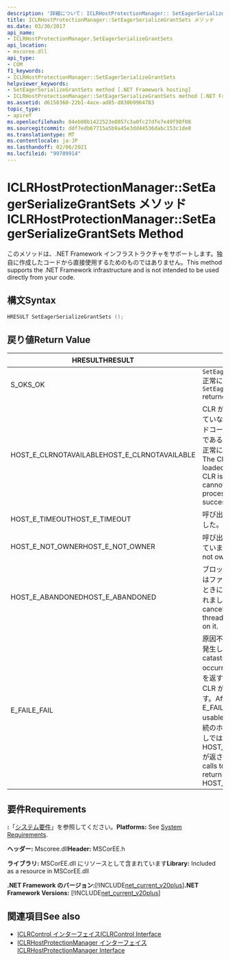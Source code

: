 ```yaml
---
description: '詳細について: ICLRHostProtectionManager:: SetEagerSerializeGrantSets メソッド'
title: ICLRHostProtectionManager::SetEagerSerializeGrantSets メソッド
ms.date: 03/30/2017
api_name:
- ICLRHostProtectionManager.SetEagerSerializeGrantSets
api_location:
- mscoree.dll
api_type:
- COM
f1_keywords:
- ICLRHostProtectionManager::SetEagerSerializeGrantSets
helpviewer_keywords:
- SetEagerSerializeGrantSets method [.NET Framework hosting]
- ICLRHostProtectionManager::SetEagerSerializeGrantSets method [.NET Framework hosting]
ms.assetid: d6158360-22b1-4ace-ad85-d830b9964783
topic_type:
- apiref
ms.openlocfilehash: 04eb00b1422523e8057c3a0fc27dfe7e49f98f08
ms.sourcegitcommit: ddf7edb67715a5b9a45e3dd44536dabc153c1de0
ms.translationtype: MT
ms.contentlocale: ja-JP
ms.lasthandoff: 02/06/2021
ms.locfileid: "99789914"
---
```

# <a name="iclrhostprotectionmanagerseteagerserializegrantsets-method"></a><span data-ttu-id="347e7-103">ICLRHostProtectionManager::SetEagerSerializeGrantSets メソッド</span><span class="sxs-lookup"><span data-stu-id="347e7-103">ICLRHostProtectionManager::SetEagerSerializeGrantSets Method</span></span>

<span data-ttu-id="347e7-104">このメソッドは、.NET Framework インフラストラクチャをサポートします。独自に作成したコードから直接使用するためのものではありません。</span><span class="sxs-lookup"><span data-stu-id="347e7-104">This method supports the .NET Framework infrastructure and is not intended to be used directly from your code.</span></span>  
  
## <a name="syntax"></a><span data-ttu-id="347e7-105">構文</span><span class="sxs-lookup"><span data-stu-id="347e7-105">Syntax</span></span>  
  
```cpp  
HRESULT SetEagerSerializeGrantSets ();  
```  
  
## <a name="return-value"></a><span data-ttu-id="347e7-106">戻り値</span><span class="sxs-lookup"><span data-stu-id="347e7-106">Return Value</span></span>  
  
|<span data-ttu-id="347e7-107">HRESULT</span><span class="sxs-lookup"><span data-stu-id="347e7-107">HRESULT</span></span>|<span data-ttu-id="347e7-108">説明</span><span class="sxs-lookup"><span data-stu-id="347e7-108">Description</span></span>|  
|-------------|-----------------|  
|<span data-ttu-id="347e7-109">S_OK</span><span class="sxs-lookup"><span data-stu-id="347e7-109">S_OK</span></span>|<span data-ttu-id="347e7-110">`SetEagerSerializeGrantSets` 正常に返されました。</span><span class="sxs-lookup"><span data-stu-id="347e7-110">`SetEagerSerializeGrantSets` returned successfully.</span></span>|  
|<span data-ttu-id="347e7-111">HOST_E_CLRNOTAVAILABLE</span><span class="sxs-lookup"><span data-stu-id="347e7-111">HOST_E_CLRNOTAVAILABLE</span></span>|<span data-ttu-id="347e7-112">CLR がプロセスに読み込まれていないか、CLR がマネージドコードを実行できない状態であるか、または呼び出しが正常に処理されていません。</span><span class="sxs-lookup"><span data-stu-id="347e7-112">The CLR has not been loaded into a process, or the CLR is in a state in which it cannot run managed code or process the call successfully.</span></span>|  
|<span data-ttu-id="347e7-113">HOST_E_TIMEOUT</span><span class="sxs-lookup"><span data-stu-id="347e7-113">HOST_E_TIMEOUT</span></span>|<span data-ttu-id="347e7-114">呼び出しがタイムアウトしました。</span><span class="sxs-lookup"><span data-stu-id="347e7-114">The call timed out.</span></span>|  
|<span data-ttu-id="347e7-115">HOST_E_NOT_OWNER</span><span class="sxs-lookup"><span data-stu-id="347e7-115">HOST_E_NOT_OWNER</span></span>|<span data-ttu-id="347e7-116">呼び出し元がロックを所有していません。</span><span class="sxs-lookup"><span data-stu-id="347e7-116">The caller does not own the lock.</span></span>|  
|<span data-ttu-id="347e7-117">HOST_E_ABANDONED</span><span class="sxs-lookup"><span data-stu-id="347e7-117">HOST_E_ABANDONED</span></span>|<span data-ttu-id="347e7-118">ブロックされたスレッドまたはファイバーが待機しているときに、イベントが取り消されました。</span><span class="sxs-lookup"><span data-stu-id="347e7-118">An event was canceled while a blocked thread or fiber was waiting on it.</span></span>|  
|<span data-ttu-id="347e7-119">E_FAIL</span><span class="sxs-lookup"><span data-stu-id="347e7-119">E_FAIL</span></span>|<span data-ttu-id="347e7-120">原因不明の致命的なエラーが発生しました。</span><span class="sxs-lookup"><span data-stu-id="347e7-120">An unknown catastrophic failure occurred.</span></span> <span data-ttu-id="347e7-121">メソッドが E_FAIL を返すと、そのプロセス内で CLR が使用できなくなります。</span><span class="sxs-lookup"><span data-stu-id="347e7-121">After a method returns E_FAIL, the CLR is no longer usable within the process.</span></span> <span data-ttu-id="347e7-122">後続のホストメソッドの呼び出しでは HOST_E_CLRNOTAVAILABLE が返されます。</span><span class="sxs-lookup"><span data-stu-id="347e7-122">Subsequent calls to hosting methods return HOST_E_CLRNOTAVAILABLE.</span></span>|  
  
## <a name="requirements"></a><span data-ttu-id="347e7-123">要件</span><span class="sxs-lookup"><span data-stu-id="347e7-123">Requirements</span></span>  

 <span data-ttu-id="347e7-124">**:**「[システム要件](../../get-started/system-requirements.md)」を参照してください。</span><span class="sxs-lookup"><span data-stu-id="347e7-124">**Platforms:** See [System Requirements](../../get-started/system-requirements.md).</span></span>  
  
 <span data-ttu-id="347e7-125">**ヘッダー:** Mscoree.dll</span><span class="sxs-lookup"><span data-stu-id="347e7-125">**Header:** MSCorEE.h</span></span>  
  
 <span data-ttu-id="347e7-126">**ライブラリ:** MSCorEE.dll にリソースとして含まれています</span><span class="sxs-lookup"><span data-stu-id="347e7-126">**Library:** Included as a resource in MSCorEE.dll</span></span>  
  
 <span data-ttu-id="347e7-127">**.NET Framework のバージョン:**[!INCLUDE[net_current_v20plus](../../../../includes/net-current-v20plus-md.md)]</span><span class="sxs-lookup"><span data-stu-id="347e7-127">**.NET Framework Versions:** [!INCLUDE[net_current_v20plus](../../../../includes/net-current-v20plus-md.md)]</span></span>  
  
## <a name="see-also"></a><span data-ttu-id="347e7-128">関連項目</span><span class="sxs-lookup"><span data-stu-id="347e7-128">See also</span></span>

- [<span data-ttu-id="347e7-129">ICLRControl インターフェイス</span><span class="sxs-lookup"><span data-stu-id="347e7-129">ICLRControl Interface</span></span>](iclrcontrol-interface.md)
- [<span data-ttu-id="347e7-130">ICLRHostProtectionManager インターフェイス</span><span class="sxs-lookup"><span data-stu-id="347e7-130">ICLRHostProtectionManager Interface</span></span>](iclrhostprotectionmanager-interface.md)
